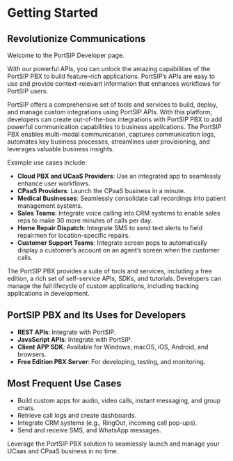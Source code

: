 # Getting Started

## Revolutionize Communications

Welcome to the PortSIP Developer page.&#x20;

With our powerful APIs, you can unlock the amazing capabilities of the PortSIP PBX to build feature-rich applications. PortSIP’s APIs are easy to use and provide context-relevant information that enhances workflows for PortSIP users.

PortSIP offers a comprehensive set of tools and services to build, deploy, and manage custom integrations using PortSIP APIs. With this platform, developers can create out-of-the-box integrations with PortSIP PBX to add powerful communication capabilities to business applications. The PortSIP PBX enables multi-modal communication, captures communication logs, automates key business processes, streamlines user provisioning, and leverages valuable business insights.&#x20;

Example use cases include:

* **Cloud PBX and UCaaS Providers**: Use an integrated app to seamlessly enhance user workflows.
* **CPaaS Providers**: Launch the CPaaS business in a minute.
* **Medical Businesses**: Seamlessly consolidate call recordings into patient management systems.
* **Sales Teams**: Integrate voice calling into CRM systems to enable sales reps to make 30 more minutes of calls per day.
* **Home Repair Dispatch**: Integrate SMS to send text alerts to field repairmen for location-specific repairs.
* **Customer Support Teams**: Integrate screen pops to automatically display a customer’s account on an agent’s screen when the customer calls.

The PortSIP PBX provides a suite of tools and services, including a free edition, a rich set of self-service APIs, SDKs, and tutorials. Developers can manage the full lifecycle of custom applications, including tracking applications in development.

## PortSIP PBX and Its Uses for Developers

* **REST APIs**: Integrate with PortSIP.
* **JavaScript APIs**: Integrate with PortSIP.
* **Client APP SDK**: Available for Windows, macOS, iOS, Android, and browsers.
* **Free Edition PBX Server**: For developing, testing, and monitoring.

## Most Frequent Use Cases

* Build custom apps for audio, video calls, instant messaging, and group chats.
* Retrieve call logs and create dashboards.
* Integrate CRM systems (e.g., RingOut, incoming call pop-ups).
* Send and receive SMS, and WhatsApp messages.

Leverage the PortSIP PBX solution to seamlessly launch and manage your  UCaas and CPaaS business in no time.

